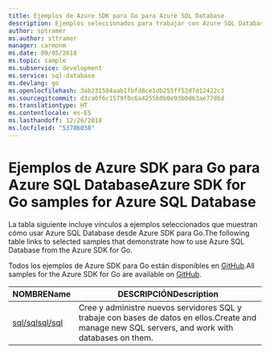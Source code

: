 ```yaml
---
title: Ejemplos de Azure SDK para Go para Azure SQL Database
description: Ejemplos seleccionados para trabajar con Azure SQL Database desde Azure SDK para Go.
author: sptramer
ms.author: sttramer
manager: carmonm
ms.date: 09/05/2018
ms.topic: sample
ms.subservice: development
ms.service: sql-database
ms.devlang: go
ms.openlocfilehash: 3ab231584aab1fbfd8ce1db255ff52d7d12422c3
ms.sourcegitcommit: d3ca0f6c1579f0c6a4255b0b0e93b0d63ae77d6d
ms.translationtype: HT
ms.contentlocale: es-ES
ms.lasthandoff: 12/26/2018
ms.locfileid: "53786038"
---
```

# <a name="azure-sdk-for-go-samples-for-azure-sql-database"></a><span data-ttu-id="6813f-103">Ejemplos de Azure SDK para Go para Azure SQL Database</span><span class="sxs-lookup"><span data-stu-id="6813f-103">Azure SDK for Go samples for Azure SQL Database</span></span>

<span data-ttu-id="6813f-104">La tabla siguiente incluye vínculos a ejemplos seleccionados que muestran cómo usar Azure SQL Database desde Azure SDK para Go.</span><span class="sxs-lookup"><span data-stu-id="6813f-104">The following table links to selected samples that demonstrate how to use Azure SQL Database from the Azure SDK for Go.</span></span>

<span data-ttu-id="6813f-105">Todos los ejemplos de Azure SDK para Go están disponibles en [GitHub](https://github.com/Azure-Samples/azure-sdk-for-go-samples).</span><span class="sxs-lookup"><span data-stu-id="6813f-105">All samples for the Azure SDK for Go are available on [GitHub](https://github.com/Azure-Samples/azure-sdk-for-go-samples).</span></span>

| <span data-ttu-id="6813f-106">NOMBRE</span><span class="sxs-lookup"><span data-stu-id="6813f-106">Name</span></span> | <span data-ttu-id="6813f-107">DESCRIPCIÓN</span><span class="sxs-lookup"><span data-stu-id="6813f-107">Description</span></span> |
|------|-------------|
| [<span data-ttu-id="6813f-108">sql/sql</span><span class="sxs-lookup"><span data-stu-id="6813f-108">sql/sql</span></span>](https://github.com/Azure-Samples/azure-sdk-for-go-samples/blob/master/sql/sql.go) | <span data-ttu-id="6813f-109">Cree y administre nuevos servidores SQL y trabaje con bases de datos en ellos.</span><span class="sxs-lookup"><span data-stu-id="6813f-109">Create and manage new SQL servers, and work with databases on them.</span></span> |

